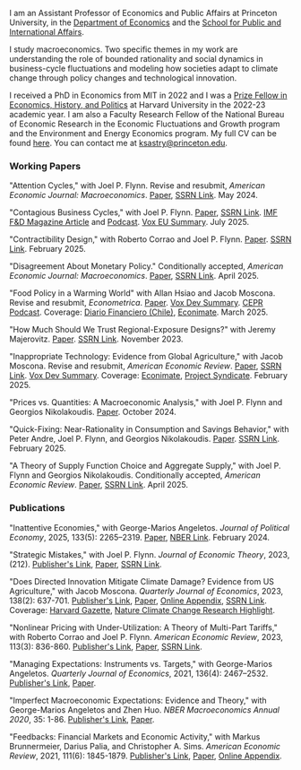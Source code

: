 ﻿---
layout: default
---

I am an Assistant Professor of Economics and Public Affairs at Princeton University, in the [Department of Economics](https://economics.princeton.edu/) and the [School for Public and International Affairs](https://spia.princeton.edu/).

I study macroeconomics. Two specific themes in my work are understanding the role of bounded rationality and social dynamics in business-cycle fluctuations and modeling how societies adapt to climate change through policy changes and technological innovation.

I received a PhD in Economics from MIT in 2022 and I was a [Prize Fellow in Economics, History, and Politics](https://histecon.fas.harvard.edu/ehppf/index.html) at Harvard University in the 2022-23 academic year. I am also a Faculty Research Fellow of the National Bureau of Economic Research in the Economic Fluctuations and Growth program and the Environment and Energy Economics program. My full CV can be found [here](files/kas_cv.pdf). You can contact me at ksastry@princeton.edu.

### Working Papers

"Attention Cycles," with Joel P. Flynn. Revise and resubmit, _American Economic Journal: Macroeconomics_.
[Paper](files/AC.pdf),
[SSRN Link](https://papers.ssrn.com/sol3/papers.cfm?abstract_id=3592107).
May 2024.

"Contagious Business Cycles," with Joel P. Flynn.
[Paper](files/CBC_July_2025.pdf),
[SSRN Link](https://papers.ssrn.com/sol3/papers.cfm?abstract_id=4140751).
[IMF F&D Magazine Article](https://www.imf.org/en/Publications/fandd/issues/2025/03/how-animal-spirits-affect-the-economy-karthik-sastry) and
[Podcast](https://www.imf.org/en/News/Podcasts/All-Podcasts/2025/03/12/karthik-sastry-on-animal-spirits).
[Vox EU Summary](https://cepr.org/voxeu/columns/macroeconomics-narratives).
July 2025.

"Contractibility Design," with Roberto Corrao and Joel P. Flynn.
[Paper](files/CDesign.pdf).
[SSRN Link](https://papers.ssrn.com/sol3/papers.cfm?abstract_id=4621318).
February 2025.

"Disagreement About Monetary Policy." Conditionally accepted, _American Economic Journal: Macroeconomics_.
[Paper](files/sastry_DAMP_mar2025.pdf),
[SSRN Link](https://papers.ssrn.com/sol3/papers.cfm?abstract_id=3421723).
April 2025.

"Food Policy in a Warming World" with Allan Hsiao and Jacob Moscona. Revise and resubmit, _Econometrica_.
[Paper](files/HMS_foodpolicy.pdf).
[Vox Dev Summary](https://voxdev.org/topic/energy-environment/food-policy-warming-world).
[CEPR Podcast](https://cepr.org/multimedia/food-policy-warming-world).
Coverage: [Diario Financiero (Chile)](https://www.df.cl/economia-y-politica/actualidad/efecto-boomerang-gobiernos-elevan-dano-economico-al-tratar-de-contener), [Econimate](https://youtu.be/dWA3hhAibag).
March 2025.

"How Much Should We Trust Regional-Exposure Designs?" with Jeremy Majerovitz.
[Paper](files/Regional_Exposure_Nov2023.pdf).
[SSRN Link](https://papers.ssrn.com/sol3/papers.cfm?abstract_id=4433676).
November 2023.

"Inappropriate Technology: Evidence from Global Agriculture," with Jacob Moscona. Revise and resubmit, _American Economic Review_.
[Paper](files/IT_Feb2025.pdf),
[SSRN Link](https://papers.ssrn.com/sol3/papers.cfm?abstract_id=3886019).
[Vox Dev Summary](https://voxdev.org/topic/technology-innovation/inappropriate-technology-evidence-global-agriculture).
Coverage:
[Econimate](https://www.youtube.com/watch?v=2MZqeRcecwQ),
[Project Syndicate](https://www.project-syndicate.org/commentary/when-ideas-and-technologies-cause-more-harm-than-good-by-dani-rodrik-2023-02).
February 2025.

"Prices vs. Quantities: A Macroeconomic Analysis," with Joel P. Flynn and Georgios Nikolakoudis.
[Paper](files/PvQ_web.pdf).
October 2024.

"Quick-Fixing: Near-Rationality in Consumption and Savings Behavior," with Peter Andre, Joel P. Flynn, and Georgios Nikolakoudis.
[Paper](files/quickfix.pdf).
[SSRN Link](https://papers.ssrn.com/sol3/papers.cfm?abstract_id=4999497).
February 2025.

"A Theory of Supply Function Choice and Aggregate Supply," with Joel P. Flynn and Georgios Nikolakoudis. Conditionally accepted, _American Economic Review_.
[Paper](files/Supply_web_apr25.pdf),
[SSRN Link](https://papers.ssrn.com/sol3/papers.cfm?abstract_id=4490683).
April 2025.

### Publications

"Inattentive Economies," with George-Marios Angeletos. _Journal of Political Economy_, 2025, 133(5): 2265–2319.
[Paper](files/AngeletosSastry_Combined.pdf),
[NBER Link](https://www.nber.org/papers/w26413).
February 2024.

"Strategic Mistakes," with Joel P. Flynn.  _Journal of Economic Theory_, 2023, (212).
[Publisher's Link](https://www.sciencedirect.com/science/article/pii/S002205312300100X),
[Paper](files/SMJune23.pdf), [SSRN Link](https://papers.ssrn.com/sol3/papers.cfm?abstract_id=3663481).

"Does Directed Innovation Mitigate Climate Damage? Evidence from US Agriculture," with Jacob Moscona. _Quarterly Journal of Economics_, 2023, 138(2): 637-701.
[Publisher's Link](https://academic.oup.com/qje/article/138/2/637/6760169),
[Paper](files/MosconaSastry_Main.pdf),
[Online Appendix](files/MosconaSastry_Appendix.pdf),
[SSRN Link](https://papers.ssrn.com/sol3/papers.cfm?abstract_id=3744951).
Coverage:
[Harvard Gazette](https://news.harvard.edu/gazette/story/2022/11/can-tech-save-us-from-worst-of-climate-change-effects-doesnt-look-good/),
[Nature Climate Change Research Highlight](https://www.nature.com/articles/s41558-022-01552-w).

"Nonlinear Pricing with Under-Utilization: A Theory of Multi-Part Tariffs," with Roberto Corrao and Joel P. Flynn.  _American Economic Review_, 2023, 113(3): 836-860.
[Publisher's Link](https://www.aeaweb.org/articles?id=10.1257/aer.20220199),
[Paper](files/NLPU_Nov2022.pdf),
[SSRN Link](https://papers.ssrn.com/sol3/papers.cfm?abstract_id=3817175).

"Managing Expectations: Instruments vs. Targets," with George-Marios Angeletos. _Quarterly Journal of Economics_, 2021, 136(4): 2467–2532.
[Publisher's Link](https://academic.oup.com/qje/article/136/4/2467/6039349),
[Paper](files/pc_sep20.pdf).

"Imperfect Macroeconomic Expectations: Evidence and Theory," with George-Marios Angeletos and Zhen Huo. _NBER Macroeconomics Annual 2020_, 35: 1-86.
[Publisher's Link](https://www.journals.uchicago.edu/doi/full/10.1086/712313),
[Paper](files/ime.pdf).

"Feedbacks: Financial Markets and Economic Activity," with Markus Brunnermeier, Darius Palia, and Christopher A. Sims. _American Economic Review_, 2021, 111(6): 1845-1879.
[Publisher's Link](https://www.aeaweb.org/articles?id=10.1257/aer.20180733),
[Paper](files/bpss_paper.pdf),
[Online Appendix](files/bpss_app.pdf).

